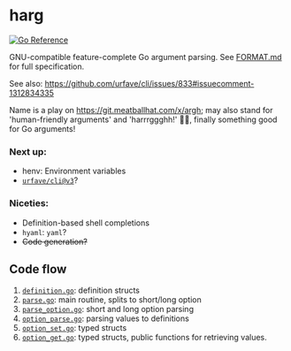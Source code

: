 # harg

[![Go Reference](https://pkg.go.dev/badge/github.com/jtagcat/harg.svg)](https://pkg.go.dev/github.com/jtagcat/harg)

GNU-compatible feature-complete Go argument parsing. See [FORMAT.md](FORMAT.md) for full specification.

See also: https://github.com/urfave/cli/issues/833#issuecomment-1312834335

Name is a play on https://git.meatballhat.com/x/argh; may also stand for 'human-friendly arguments' and 'harrrggghh!' 🏴‍☠️, finally something good for Go arguments!

### Next up:
- henv: Environment variables
- [`urfave/cli@v3`](https://github.com/urfave/cli)?

### Niceties:
- Definition-based shell completions
- `hyaml`: `yaml`?
- ~~Code generation?~~

## Code flow
1. [`definition.go`](definition.go): definition structs
1. [`parse.go`](parse.go): main routine, splits to short/long option
1. [`parse_option.go`](parse_option.go): short and long option parsing
1. [`option_parse.go`](option_parse.go): parsing values to definitions
1. [`option_set.go`](option_set.go): typed structs
1. [`option_get.go`](option_get.go): typed structs, public functions for retrieving values.
